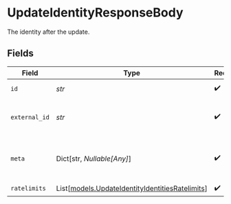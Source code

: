 # UpdateIdentityResponseBody

The identity after the update.


## Fields

| Field                                                                                              | Type                                                                                               | Required                                                                                           | Description                                                                                        | Example                                                                                            |
| -------------------------------------------------------------------------------------------------- | -------------------------------------------------------------------------------------------------- | -------------------------------------------------------------------------------------------------- | -------------------------------------------------------------------------------------------------- | -------------------------------------------------------------------------------------------------- |
| `id`                                                                                               | *str*                                                                                              | :heavy_check_mark:                                                                                 | The id of the identity.                                                                            | id_1234                                                                                            |
| `external_id`                                                                                      | *str*                                                                                              | :heavy_check_mark:                                                                                 | The externalId of the identity.                                                                    | user_1234                                                                                          |
| `meta`                                                                                             | Dict[str, *Nullable[Any]*]                                                                         | :heavy_check_mark:                                                                                 | The metadata attached to this identity.                                                            | {<br/>"stripeSubscriptionId": "sub_1234"<br/>}                                                     |
| `ratelimits`                                                                                       | List[[models.UpdateIdentityIdentitiesRatelimits](../models/updateidentityidentitiesratelimits.md)] | :heavy_check_mark:                                                                                 | N/A                                                                                                |                                                                                                    |